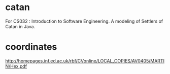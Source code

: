 # catan
For CS032 : Introduction to Software Engineering. A modeling of Settlers of Catan in Java.

# coordinates
http://homepages.inf.ed.ac.uk/rbf/CVonline/LOCAL_COPIES/AV0405/MARTIN/Hex.pdf
